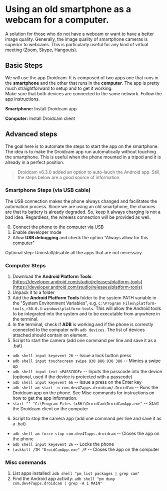 # Using an old smartphone as a webcam for a computer.
A solution for those who do not have a webcam or want to have a better image quality. Generally, the image quality of smartphone cameras is superior to webcams. 
This is particularly useful for any kind of virtual meeting (Zoom, Skype, Hangouts).  

## Basic Steps
We will use the app Droidcam. It is composed of two apps one that runs in the **smartphone** and the other that runs in the **computer**. 
The app is pretty much straightforward to setup and to get it working.   
Make sure that both devices are connected to the same network. Follow the app instructions.

**Smartphone:** Install Droidcam app

**Computer:** Install Droidcam client

## Advanced steps
The goal here is to automate the steps to start the app on the smartphone. The idea is to make the Droidcam app run automatically without touching the smartphone. 
This is useful when the phone mounted in a tripod and it is already in a perfect position.

> Droidcam v6.3.0 added an option to auto-lauch the Android app. Still, the steps below are a good source of information.

### Smartphone Steps (via USB cable) ###
The USB connection makes the phone always changed and facilitates the automation process.
Since we are using an old smartphone, the chances are that its battery is already degraded. So, keep it always charging is not a bad idea. 
Regardless, the wireless connection will be provided as well.
 
0. Connect the phone to the computer via USB
1. Enable developer mode
2. Allow **USB debugging** and check the option "Always allow for this computer"

Optional step: Uninstall/disable all the apps that are not necessary.

### Computer Steps ###
1. Download the **Android Platform Tools**: [https://developer.android.com/studio/releases/platform-tools](https://developer.android.com/studio/releases/platform-tools)
2. Unpack it to a folder
3. Add the **Android Platform Tools** folder to the system PATH variable in the "System Environment Variables", e.g. `C:\Program Files\platform-tools_r30.0.3-windows\platform-tools`.
This will allow the Android tools to be integrated into the system and to be executable from anywhere in the terminal.
4. In the terminal, check if **ADB** is working and if the phone is correctly connected to the computer with `adb devices`. The list of devices attached should contain on element.
5. Script to start the camera (add one command per line and save it as a .bat)
  * `adb shell input keyevent 26` -- Issue a lock button press
  * `adb shell input touchscreen swipe 930 880 930 380` -- Mimics a swipe up
  * `adb shell input text <PASSCODE>` -- Inputs the passcode into the device (optional, used if the device is protected with a passcode)
  * `adb shell input keyevent 66` -- Issue a press on the Enter key
  * `adb shell am start -n com.dev47apps.droidcam/.DroidCam` -- Runs the Droidcam app on the phone. See Misc commands for instructions on how to get the app information. 
  * `start "" "C:\Program Files (x86)\DroidCam\DroidCamApp.exe"` -- Start the Droidcam client on the computer
6. Script to stop the camera app (add one command per line and save it as a .bat)
  * `adb shell am force-stop com.dev47apps.droidcam` -- Closes the app on the phone
  * `adb shell input keyevent 26` -- Locks the phone
  * `taskkill /IM "DroidCamApp.exe" /F` -- Closes the app on the computer
  
### Misc commands ###
1. List apps installed: `adb shell "pm list packages | grep cam"`
2. Find the Android app activity: `adb shell "pm dump com.dev47apps.droidcam | grep -A 1 MAIN"`
